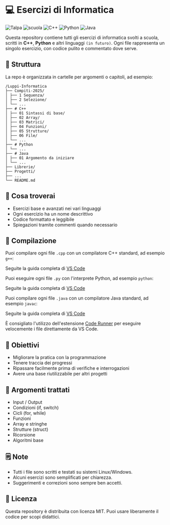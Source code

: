 # 💻 Esercizi di Informatica

![Talpa](https://img.shields.io/badge/Talpa-🐾%20online-green)
![scuola](https://img.shields.io/badge/scuola-IIS%20F.Corni-red)
![C++](https://img.shields.io/badge/language-C%2B%2B-blue?logo=c%2B%2B&logoColor=white)
![Python](https://img.shields.io/badge/language-Python-3776AB?logo=python&logoColor=white)
![Java](https://img.shields.io/badge/language-Java-007396?logo=java&logoColor=white)

Questa repository contiene tutti gli esercizi di informatica svolti a scuola, scritti in **C++**, **Python** e altri linguaggi `(in futuro)`. Ogni file rappresenta un singolo esercizio, con codice pulito e commentato dove serve.

## 📂 Struttura

La repo è organizzata in cartelle per argomenti o capitoli, ad esempio:

```
/Luppi-Informatica
├── Compiti-2025/
│ ├── 1 Sequenza/
│ ├── 2 Selezione/
│ └── ...
├── # C++
│ ├── 01 Sintassi di base/
│ ├── 02 Array/
│ ├── 03 Matrici/
│ ├── 04 Funzioni/
│ ├── 05 Strutture/
│ ├── 06 File/
│ └── ...
├── # Python
│ └── ...
├── # Java
│ ├── 01 Argomento da iniziare
│ └── ...
├── Librerie/
├── Progetti/
├── ...
└── README.md
```

## 🧠 Cosa troverai

- Esercizi base e avanzati nei vari linguaggi
- Ogni esercizio ha un nome descrittivo
- Codice formattato e leggibile
- Spiegazioni tramite commenti quando necessario

## 🚀 Compilazione

Puoi compilare ogni file `.cpp` con un compilatore C++ standard, ad esempio `g++`:

Seguite la guida completa di [VS Code](https://code.visualstudio.com/docs/cpp/config-mingw)

Puoi eseguire ogni file `.py` con l'interprete Python, ad esempio `python`:

Seguite la guida completa di [VS Code](https://code.visualstudio.com/docs/python/python-quick-start)

Puoi compilare ogni file `.java` con un compilatore Java standard, ad esempio `javac`:

Seguite la guida completa di [VS Code](https://code.visualstudio.com/docs/java/java-tutorial)

È consigliato l'utilizzo dell'estensione [Code Runner](https://marketplace.visualstudio.com/items?itemName=formulahendry.code-runner) per eseguire velocemente i file direttamente da VS Code.

## 📌 Obiettivi

- Migliorare la pratica con la programmazione
- Tenere traccia dei progressi
- Ripassare facilmente prima di verifiche e interrogazioni
- Avere una base riutilizzabile per altri progetti

## 📖 Argomenti trattati

- Input / Output
- Condizioni (if, switch)
- Cicli (for, while)
- Funzioni
- Array e stringhe
- Strutture (struct)
- Ricorsione
- Algoritmi base

## 🗒️ Note

- Tutti i file sono scritti e testati su sistemi Linux/Windows.
- Alcuni esercizi sono semplificati per chiarezza.
- Suggerimenti e correzioni sono sempre ben accetti.

## 📎 Licenza

Questa repository è distribuita con licenza MIT. Puoi usare liberamente il codice per scopi didattici.
